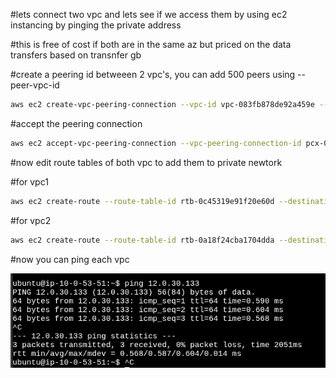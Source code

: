 #lets connect two vpc and lets see if we access them by using ec2 instancing by pinging the private address

#this is free of cost if both are in the same az but priced on the data transfers based on transnfer gb

#create a peering id betweeen 2 vpc's, you can add 500 peers using --peer-vpc-id
```sh
aws ec2 create-vpc-peering-connection --vpc-id vpc-083fb878de92a459e --peer-vpc-id vpc-07daff9e00997c845
```

#accept the peering connection
```sh
aws ec2 accept-vpc-peering-connection --vpc-peering-connection-id pcx-0062e14789fe9fe0f
```

#now edit route tables of both vpc to add them to private newtork

#for vpc1
```sh
aws ec2 create-route --route-table-id rtb-0c45319e91f20e60d --destination-cidr-block "12.0.0.0/16" --vpc-peering-connection-id pcx-0062e14789fe9fe0f
```

#for vpc2
```sh
aws ec2 create-route --route-table-id rtb-0a18f24cba1704dda --destination-cidr-block "10.0.0.0/16" --vpc-peering-connection-id pcx-0062e14789fe9fe0f
```

#now you can ping each vpc

![proof](11.png)
